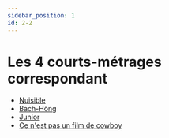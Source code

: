 ```yaml
---
sidebar_position: 1
id: 2-2
---
```

# Les 4 courts-métrages correspondant

- [Nuisible](https://drive.google.com/file/d/1ELShgA6cjeIhP5aetvt1pTyiJ4RtcIVt/view?usp=drive_link)
- [Bach-Hông](https://drive.google.com/file/d/1D9QhUTJ1lV0Bca_sTS3o6TIxSUu7N1mW/view?usp=sharing)
- [Junior](https://drive.google.com/file/d/1BbbW1OJOWDXfm9w7sVzTkAY8OoWNkL33/view?usp=drive_link)
- [Ce n'est pas un film de cowboy](https://drive.google.com/file/d/1D2SqvpCv7Bw5ngHpFxbKNo9HEuaCPBj-/view?usp=drive_link)